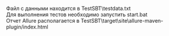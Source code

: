 Файл с данными находится в TestSBT\testdata.txt <br>
Для выполнения тестов необходимо запустить start.bat <br>
Отчет Allure располагается в TestSBT\target\site\allure-maven-plugin/index.html <br>
